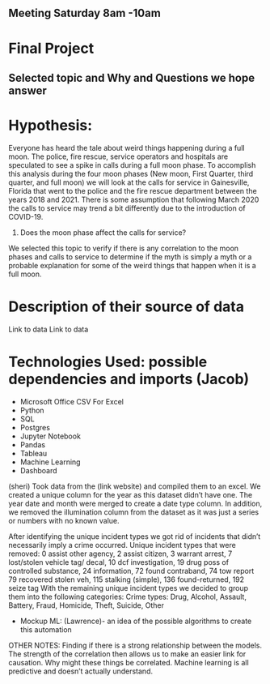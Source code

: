## Meeting Saturday 8am -10am 


# Final Project
## Selected topic and Why and Questions we hope answer

# Hypothesis: 

Everyone has heard the tale about weird things happening during a full moon. The police, fire rescue, service operators and hospitals are speculated to see a spike in calls during a full moon phase. To accomplish this analysis during the four moon phases (New moon, First Quarter, third quarter, and full moon) we will look at the calls for service in Gainesville, Florida that went to the police and the fire rescue department between the years 2018 and 2021. There is some assumption that following March 2020 the calls to service may trend a bit differently due to the introduction of COVID-19. 
1.	Does the moon phase affect the calls for service? 

We selected this topic to verify if there is any correlation to the moon phases and calls to service to determine if the myth is simply a myth or a probable explanation for some of the weird things that happen when it is a full moon. 
# Description of their source of data 
Link to data
Link to data

# Technologies Used:  possible dependencies and imports (Jacob)
- Microsoft Office CSV For Excel
- Python
- SQL
- Postgres
- Jupyter Notebook
- Pandas
- Tableau
- Machine Learning
- Dashboard

(sheri) Took data from the (link website) and compiled them to an excel. We created a unique column for the year as this dataset didn’t have one. The year date and month were merged to create a date type column.  In addition, we removed the illumination column from the dataset as it was just a series or numbers with no known value.

After identifying the unique incident types we  got rid of incidents that didn’t necessarily imply a crime occurred. 
Unique incident types that were removed: 
0 assist other agency, 
2 assist citizen,
3 warrant arrest,
7 lost/stolen vehicle tag/ decal,
10 dcf investigation,
19 drug poss of controlled substance, 
24 information,
72 found contraband, 
74 tow report 
79 recovered stolen veh, 
115 stalking (simple),
136 found-returned,
192 seize tag
With the remaining unique incident types we decided to group them into the following categories: 
Crime types: Drug, Alcohol, Assault, Battery, Fraud, Homicide, Theft, Suicide, Other

-	Mockup ML: (Lawrence)- an idea of the possible algorithms to create this automation

OTHER NOTES: 
Finding if there is a strong relationship between the models.  The strength of the correlation then allows us to make an easier link for causation. Why might these things be correlated.  Machine learning is all predictive and doesn’t actually understand. 




